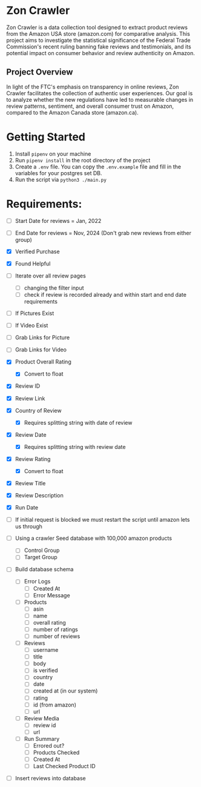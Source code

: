 # Zon Crawler

Zon Crawler is a data collection tool designed to extract product reviews from the Amazon USA store (amazon.com) for comparative analysis. This project aims to investigate the statistical significance of the Federal Trade Commission's recent ruling banning fake reviews and testimonials, and its potential impact on consumer behavior and review authenticity on Amazon.

## Project Overview

In light of the FTC's emphasis on transparency in online reviews, Zon Crawler facilitates the collection of authentic user experiences. Our goal is to analyze whether the new regulations have led to measurable changes in review patterns, sentiment, and overall consumer trust on Amazon, compared to the Amazon Canada store (amazon.ca).

# Getting Started

1. Install `pipenv` on your machine
2. Run `pipenv install` in the root directory of the project
3. Create a `.env` file. You can copy the `.env.example` file and fill in the variables for your postgres set DB.
4. Run the script via `python3 ./main.py`

# Requirements:

- [ ] Start Date for reviews = Jan, 2022
- [ ] End Date for reviews = Nov, 2024 (Don't grab new reviews from either group)

- [x] Verified Purchase
- [x] Found Helpful
- [ ] Iterate over all review pages
  - [ ] changing the filter input
  - [ ] check if review is recorded already and within start and end date requirements
- [ ] If Pictures Exist
- [ ] If Video Exist
- [ ] Grab Links for Picture
- [ ] Grab Links for Video
- [x] Product Overall Rating
  - [x] Convert to float
- [x] Review ID
- [x] Review Link
- [x] Country of Review
  - [x] Requires splitting string with date of review
- [x] Review Date
  - [x] Requires splitting string with review date
- [x] Review Rating
  - [x] Convert to float
- [x] Review Title
- [x] Review Description
- [x] Run Date
- [ ] If initial request is blocked we must restart the script until amazon lets us through
- [ ] Using a crawler Seed database with 100,000 amazon products
  - [ ] Control Group
  - [ ] Target Group
- [ ] Build database schema
  - [ ] Error Logs
    - [ ] Created At
    - [ ] Error Message
  - [ ] Products
    - [ ] asin
    - [ ] name
    - [ ] overall rating
    - [ ] number of ratings
    - [ ] number of reviews
  - [ ] Reviews
    - [ ] username
    - [ ] title
    - [ ] body
    - [ ] is verified
    - [ ] country
    - [ ] date
    - [ ] created at (in our system)
    - [ ] rating
    - [ ] id (from amazon)
    - [ ] url
  - [ ] Review Media
    - [ ] review id
    - [ ] url
  - [ ] Run Summary
    - [ ] Errored out?
    - [ ] Products Checked
    - [ ] Created At
    - [ ] Last Checked Product ID
- [ ] Insert reviews into database
